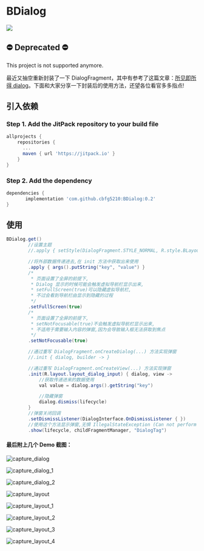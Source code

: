 # BDialog
[![](https://jitpack.io/v/cbfg5210/BDialog.svg)](https://jitpack.io/#cbfg5210/BDialog)

## :no_entry: Deprecated :no_entry:
This project is not supported anymore. 

最近又抽空重新封装了一下 DialogFragment，其中有参考了这篇文章：[所见即所得 dialog](https://juejin.im/post/5b3f6e33e51d4519503af921)。下面和大家分享一下封装后的使用方法，还望各位看官多多指点!

## 引入依赖
### Step 1. Add the JitPack repository to your build file
```gradle
allprojects {
	repositories {
	  ...
	  maven { url 'https://jitpack.io' }
    }
}
```
### Step 2. Add the dependency
```gradle
dependencies {
       implementation 'com.github.cbfg5210:BDialog:0.2'
}
```

## 使用
```java
BDialog.get()
        //设置主题
        //.apply { setStyle(DialogFragment.STYLE_NORMAL, R.style.BLayoutDialogTheme) }

        //将外部数据传递进去,在 init 方法中获取出来使用
        .apply { args().putString("key", "value") }
        /*
         * 页面设置了全屏的前提下,
         * Dialog 显示的时候可能会触发虚拟导航栏显示出来,
         * setFullScreen(true)可以隐藏虚拟导航栏,
         * 不过会看到导航栏由显示到隐藏的过程
         */
        .setFullScreen(true)
        /*
         * 页面设置了全屏的前提下,
         * setNotFocusable(true)不会触发虚拟导航栏显示出来,
         * 不适用于需要输入内容的弹窗,因为会导致输入框无法获取到焦点
         */
        .setNotFocusable(true)

        //通过重写 DialogFragment.onCreateDialog(...) 方法实现弹窗
        //.init { dialog, builder -> }

        //通过重写 DialogFragment.onCreateView(...) 方法实现弹窗
        .init(R.layout.layout_dialog_input) { dialog, view ->
            //获取传递进来的数据使用
            val value = dialog.args().getString("key")

            //隐藏弹窗
            dialog.dismiss(lifecycle)
        }
        //弹窗关闭回调
        .setDismissListener(DialogInterface.OnDismissListener { })
        //使用这个方法显示弹窗,无惧 IllegalStateException (Can not perform this action after onSaveInstanceState)
        .show(lifecycle, childFragmentManager, "DialogTag")
```

#### 最后附上几个 Demo 截图：

![capture_dialog](https://raw.githubusercontent.com/cbfg5210/BDialog/master/captures/capture_dialog.png)

![capture_dialog_1](https://raw.githubusercontent.com/cbfg5210/BDialog/master/captures/capture_dialog_1.png)

![capture_dialog_2](https://raw.githubusercontent.com/cbfg5210/BDialog/master/captures/capture_dialog_2.png)

![capture_layout](https://raw.githubusercontent.com/cbfg5210/BDialog/master/captures/capture_layout.png)

![capture_layout_1](https://raw.githubusercontent.com/cbfg5210/BDialog/master/captures/capture_layout_1.png)

![capture_layout_2](https://raw.githubusercontent.com/cbfg5210/BDialog/master/captures/capture_layout_2.png)

![capture_layout_3](https://raw.githubusercontent.com/cbfg5210/BDialog/master/captures/capture_layout_3.png)

![capture_layout_4](https://raw.githubusercontent.com/cbfg5210/BDialog/master/captures/capture_layout_4.png)
